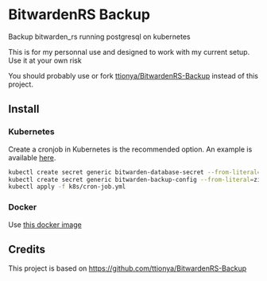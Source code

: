 # BitwardenRS Backup

Backup bitwarden_rs running postgresql on kubernetes

This is for my personnal use and designed to work with my current setup. Use it at your own risk

You should probably use or fork [ttionya/BitwardenRS-Backup](https://github.com/ttionya/BitwardenRS-Backup) instead of this project.

## Install
### Kubernetes
Create a cronjob in Kubernetes is the recommended option. An example is available [here](k8s/cron-job.yml).
```bash
kubectl create secret generic bitwarden-database-secret --from-literal='url=postgres://dbUser:password@postgres-host:5432/dbName'
kubectl create secret generic bitwarden-backup-config --from-literal=zip_password='PASSWORDHERE' --from-literal=project_number=1234 --from-file=service_account.json 
kubectl apply -f k8s/cron-job.yml
```
### Docker
Use [this docker image](https://hub.docker.com/r/n0cloud/bitwardenrs-pg-backup)
## Credits
This project is based on https://github.com/ttionya/BitwardenRS-Backup
